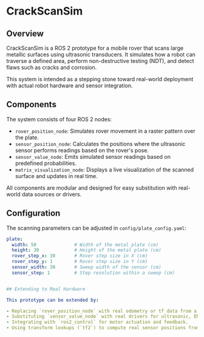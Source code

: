 # CrackScanSim

## Overview

CrackScanSim is a ROS 2 prototype for a mobile rover that scans large metallic surfaces using ultrasonic transducers. It simulates how a robot can traverse a defined area, perform non-destructive testing (NDT), and detect flaws such as cracks and corrosion.

This system is intended as a stepping stone toward real-world deployment with actual robot hardware and sensor integration.

## Components

The system consists of four ROS 2 nodes:

- `rover_position_node`: Simulates rover movement in a raster pattern over the plate.
- `sensor_position_node`: Calculates the positions where the ultrasonic sensor performs readings based on the rover's pose.
- `sensor_value_node`: Emits simulated sensor readings based on predefined probabilities.
- `matrix_visualization_node`: Displays a live visualization of the scanned surface and updates in real time.

All components are modular and designed for easy substitution with real-world data sources or drivers.

## Configuration

The scanning parameters can be adjusted in `config/plate_config.yaml`:

```yaml
plate:
  width: 50              # Width of the metal plate (cm)
  height: 30             # Height of the metal plate (cm)
  rover_step_x: 30       # Rover step size in X (cm)
  rover_step_y: 1        # Rover step size in Y (cm)
  sensor_width: 30       # Sweep width of the sensor (cm)
  sensor_step: 1         # Step resolution within a sweep (cm)


## Extending to Real Hardware

This prototype can be extended by:

- Replacing `rover_position_node` with real odometry or tf data from a mobile robot.
- Substituting `sensor_value_node` with real drivers for ultrasonic, EMAT, or infrared sensors.
- Integrating with `ros2_control` for motor actuation and feedback.
- Using transform lookups (`tf2`) to compute real sensor positions from the robot's base frame.
